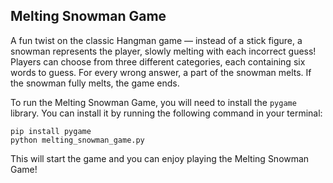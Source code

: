 ## Melting Snowman Game

A fun twist on the classic Hangman game — instead of a stick figure, a snowman represents the player, slowly melting with each incorrect guess! Players can choose from three different categories, each containing six words to guess. For every wrong answer, a part of the snowman melts. If the snowman fully melts, the game ends.

To run the Melting Snowman Game, you will need to install the `pygame` library. You can install it by running the following command in your terminal:

```shell
pip install pygame
python melting_snowman_game.py
```

This will start the game and you can enjoy playing the Melting Snowman Game!

